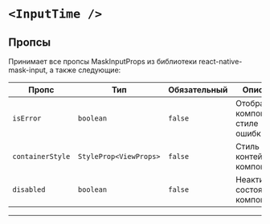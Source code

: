 # `<InputTime />`

## Пропсы

Принимает все пропсы MaskInputProps из библиотеки react-native-mask-input, а также следующие:

| Пропс            | Тип                    | Обязательный | Описание                              |
| ---------------- | ---------------------- | ------------ | ------------------------------------- |
| `isError`        | `boolean`              | `false`      | Отображение компонента в стиле ошибки |
| `containerStyle` | `StyleProp<ViewProps>` | `false`      | Стиль контейнера компонента           |
| `disabled`       | `boolean`              | `false`      | Неактивное состояние компонента       |

---
